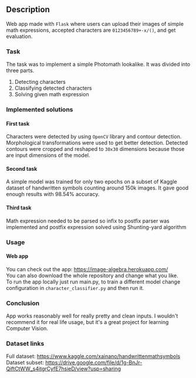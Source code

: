 ## Description
Web app made with `Flask` where users can upload their images of simple math
expressions, accepted characters are `0123456789+-x/()`, and get evaluation.

### Task
The task was to implement a simple Photomath lookalike. It was divided into three
parts.
1. Detecting characters
1. Classifying detected characters
1. Solving given math expression

### Implemented solutions
#### First task
Characters were detected by using `OpenCV` library and contour detection. 
Morphological transformations were used to get better detection. Detected
contours were cropped and reshaped to `30x30` dimensions because those are
input dimensions of the model.
#### Second task
A simple model was trained for only two epochs on a subset of Kaggle dataset of
handwritten symbols counting around 150k images. It gave good enough results with
98.54% accuracy.
#### Third task
Math expression needed to be parsed so infix to postfix parser was implemented
and postfix expression solved using Shunting-yard algorithm

### Usage
#### Web app
You can check out the app: https://image-algebra.herokuapp.com/ \
You can also download the whole repository and change what you like. \
To run the app locally just run main.py, to train a different model 
change configuration in `character_classifier.py` and then run it.

### Conclusion
App works reasonably well for really pretty and clean inputs. I wouldn't recommend
it for real life usage, but it's a great project for learning Computer Vision.

### Dataset links
Full dataset: https://www.kaggle.com/xainano/handwrittenmathsymbols \
Dataset subset: https://drive.google.com/file/d/1g-BnJr-QiftCtWW_s4itgrCyfE7hsieD/view?usp=sharing
